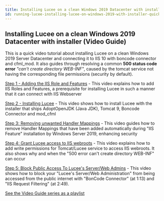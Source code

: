 ```yaml
---
title: Installing Lucee on a clean Windows 2019 Datacenter with installer
id: running-lucee-installing-lucee-on-windows-2019-with-installer-quick-video-guide
---
```


## Installing Lucee on a clean Windows 2019 Datacenter with installer (Video Guide)

This is a quick video tutorial about installing Lucee on a clean Windows 2019 Server Datacenter and connecting it to IIS 10 with boncode connector and cfml_mod. It also guides through resolving a common **500 status code error** *"can't create directory WEB-INF"*, caused by the tomcat service not having the corresponding file permissions (security by default).

[Step 1 - Adding the IIS Role and Features](https://youtu.be/kTilVJgN1_o) - This video explains how to add IIS Roles and Features, a prerequisite for installing Lucee in such a manner that it can connect with IIS Webserver

[Step 2 - Installing Lucee](https://youtu.be/PyTEMywl2fk) - This video shows how to install Lucee with the installer that ships AdoptOpenJDK (Java JDK), Tomcat 9, Boncode Connector and mod_cfml

[Step 3: Removing unwanted Handler Mappings](https://youtu.be/Y4zSlRMbqnk) - This video guides how to remove Handler Mappings that have been added automatically during "IIS Feature" installation by Windows Server 2019, enhancing security

 [Step 4: Grant Lucee access to IIS webroots](https://youtu.be/08mf_g6ci5A) - This video explains how to add write permissions for Tomcat/Lucee service to access IIS webroots. It also shows why and when the "500 error can't create directory WEB-INF" can occur

[Step 5: Block Public Access To Lucee's Server/Web Admins](https://youtu.be/wt4Y6uAPbc0) - This video shows how to block your "Lucee's Server/Web Administration" from being accessed from the public internet with "BonCode Connector" (at 1:13) and "IIS Request Filtering" (at 2:49).

[See the Video Guide series as a playlist](https://www.youtube.com/playlist?list=PLk5a6z4LgytUZw9gJX0n7QGt8__GLBAnf)
